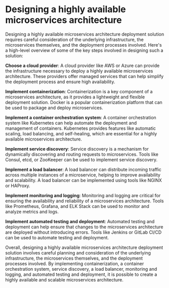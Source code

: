 # Designing a highly available microservices architecture

Designing a highly available microservices architecture deployment solution requires careful consideration of the underlying infrastructure, the microservices themselves, and the deployment processes involved. Here's a high-level overview of some of the key steps involved in designing such a solution:

**Choose a cloud provider**: A cloud provider like AWS or Azure can provide the infrastructure necessary to deploy a highly available microservices architecture. These providers offer managed services that can help simplify the deployment process and ensure high availability.

**Implement containerization**: Containerization is a key component of a microservices architecture, as it provides a lightweight and flexible deployment solution. Docker is a popular containerization platform that can be used to package and deploy microservices.

**Implement a container orchestration system**: A container orchestration system like Kubernetes can help automate the deployment and management of containers. Kubernetes provides features like automatic scaling, load balancing, and self-healing, which are essential for a highly available microservices architecture.

**Implement service discovery**: Service discovery is a mechanism for dynamically discovering and routing requests to microservices. Tools like Consul, etcd, or ZooKeeper can be used to implement service discovery.

**Implement a load balancer**: A load balancer can distribute incoming traffic across multiple instances of a microservice, helping to improve availability and scalability. A load balancer can be implemented using tools like NGINX or HAProxy.

**Implement monitoring and logging**: Monitoring and logging are critical for ensuring the availability and reliability of a microservices architecture. Tools like Prometheus, Grafana, and ELK Stack can be used to monitor and analyze metrics and logs.

**Implement automated testing and deployment**: Automated testing and deployment can help ensure that changes to the microservices architecture are deployed without introducing errors. Tools like Jenkins or GitLab CI/CD can be used to automate testing and deployment.

Overall, designing a highly available microservices architecture deployment solution involves careful planning and consideration of the underlying infrastructure, the microservices themselves, and the deployment processes involved. By implementing containerization, a container orchestration system, service discovery, a load balancer, monitoring and logging, and automated testing and deployment, it is possible to create a highly available and scalable microservices architecture.
